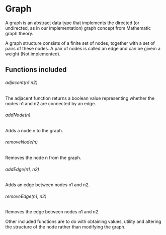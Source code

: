 # Graph
A graph is an abstract data type that implements the directed (or undirected, as
in our implementation) graph concept from Mathematic graph theory.

A graph structure consists of a finite set of nodes, together with a set of
pairs of these nodes. A pair of nodes is called an edge and can be givem a
weight (Not implemented).

## Functions included

###### adjacent(n1 n2)
The adjacent function returns a boolean value representing whether the nodes n1
and n2 are connected by an edge.

###### addNode(n)
Adds a node n to the graph.

###### removeNode(n)
Removes the node n from the graph.

######  addEdge(n1, n2)
Adds an edge between nodes n1 and n2.

###### removeEdge(n1, n2)
Removes the edge between nodes n1 and n2.

Other included functions are to do with obtaining values, utility and altering the
structure of the node rather than modifying the graph.
